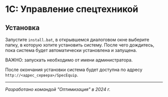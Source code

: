 # 1С: Управление спецтехникой

## Установка

Запустите `install.bat`, в открывшемся диалоговом окне выберите папку, в которую хотите установить систему. После чего дождитесь, пока система будет автоматически установлена и запущена.

ВАЖНО: запускать необходимо от имени администратора.

После окончания установки система будет доступна по адресу `http://<адрес_сервера>/SpecEquip`.

---

*Разработано командой "Оптимизация" в 2024 г.*
